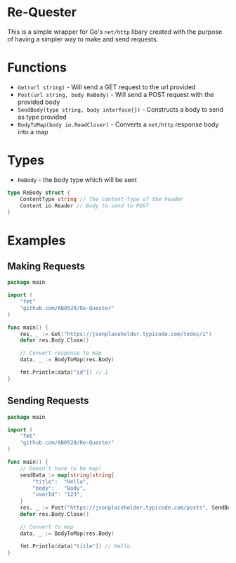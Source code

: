 # Re-Quester

This is a simple wrapper for Go's `net/http` libary created with the purpose of having a simpler way to make and send requests.

# Functions

- `Get(url string)` - Will send a GET request to the url provided
- `Post(url string, body ReBody)` - Will send a POST request with the provided body
- `SendBody(type string, body interface{})` - Constructs a body to send as type provided
- `BodyToMap(body io.ReadCloser)` - Converts a `net/http` response body into a map

# Types
- `ReBody` - the body type which will be sent

```go
type ReBody struct {
    ContentType string // The Content-Type of the header
    Content io.Reader // Body to send to POST
}
```

# Examples

## Making Requests

```go
package main

import (
    "fmt"
    "github.com/AB0529/Re-Quester"
)

func main() {
    res, _ := Get("https://jsonplaceholder.typicode.com/todos/1")
    defer res.Body.Close()

    // Convert response to map
    data, _ := BodyToMap(res.Body)

    fmt.Println(data["id"]) // 1
}
```

## Sending Requests

```go
package main

import (
    "fmt"
    "github.com/AB0529/Re-Quester"
)

func main() {
    // Doesn't have to be map!
    sendData := map[string]string{
        "title":  "Hello",
        "body":   "Body",
        "userId": "123",
    }
    res, _ := Post("https://jsonplaceholder.typicode.com/posts", SendBody("json", sendData))
    defer res.Body.Close()

    // Convert to map
    data, _ := BodyToMap(res.Body)

    fmt.Println(data["title"]) // Hello
}
```